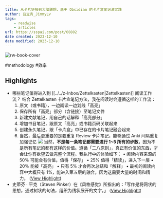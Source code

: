 ```yaml
---
title: 从卡片链接到大脑联想，基于 Obsidian 的卡片盒笔记法实践
author: 吕立青_JimmyLv
tags:
    - readwise
    - articles
url: https://sspai.com/post/60802
date created: 2023-12-10
date modified: 2023-12-10
---
```

![rw-book-cover](https://cdn.sspai.com/article/fa9250cf-d260-0111-945a-2a2f4aa27623.jpg)

#methodology #效率

## Highlights
- 哪些笔记值得进入到 [[../../z-Inbox/Zettelkasten|Zettelkasten]] 阅读工作流？
  结合 Zettelkasten 卡片盒笔记方法，我在阅读时会遵循这样的工作流：
  1. 原文（或书籍），一边阅读一边划线「高亮」
  2. 保存所有「高亮」部分（含链接）至笔记文件
  3. 新建文献笔记，用自己的话解释「高亮部分」
  4. 增加书目笔记，跟原文「高亮」或书籍页码关联起来
  5. 创建永久笔记，跟「卡片盒」中已存在的卡片笔记融合起来
  6. 当然，最后更重要的是要重复 Review 卡片笔记，能够通过 Anki 间隔重复加强记忆
  ![](https://cdn.sspai.com/2020/06/13/d3e8e839fdd5042bfa9163178058ed61.png?imageView2/2/w/1120/q/90/interlace/1/ignore-error/1)
  当然，**不是每一条笔记都需要进行 1~5 所有的步数**，因为不是所有笔记的都有这样的价值。遵循「二八原则」，真正有价值的东西，才会让你有欲望去做完整个流程。我执行中的体验如下：
  • 阅读内容来源的 50% 可能会有价值，值得「保存」
  • 25% 值得「精读」，进入下一层
  • 20% 能被「高亮」
  • 只有 5% 才会再次总结和「解释」
  • 最初的阅读内容中大概只有 1%，能进入第五层的融合，因为这需要大量的时间和精力。 ([View Highlight](https://read.readwise.io/read/01hh7pmj6s4xk1jc28cztf9x8s))
- 史蒂芬 · 平克（Steven Pinker）在《风格感觉》所指出的：「写作是将网状的思想，通过树状的句法，组织为线状展开的文字。」 ([View Highlight](https://read.readwise.io/read/01hh7pw0kfmxvac9m27r37a0b1))
